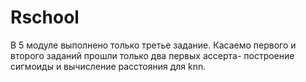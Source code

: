 # Rschool
В 5 модуле выполнено только третье задание. Касаемо первого и второго заданий прошли только два первых ассерта- построение сигмоиды и вычисление расстояния для knn. 
